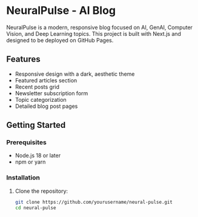 # NeuralPulse - AI Blog

NeuralPulse is a modern, responsive blog focused on AI, GenAI, Computer Vision, and Deep Learning topics. This project is built with Next.js and designed to be deployed on GitHub Pages.

## Features

- Responsive design with a dark, aesthetic theme
- Featured articles section
- Recent posts grid
- Newsletter subscription form
- Topic categorization
- Detailed blog post pages

## Getting Started

### Prerequisites

- Node.js 18 or later
- npm or yarn

### Installation

1. Clone the repository:
   ```bash
   git clone https://github.com/yourusername/neural-pulse.git
   cd neural-pulse

